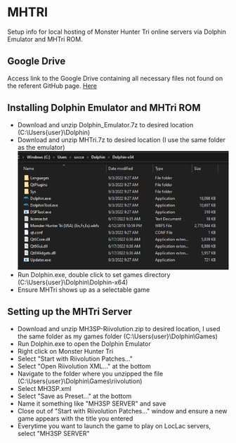 # MHTRI
Setup info for local hosting of Monster Hunter Tri online servers via Dolphin Emulator and MHTri ROM.
## Google Drive
Access link to the Google Drive containing all necessary files not found on the referent GitHub page. [Here](https://drive.google.com/drive/u/0/folders/11tHrH_KISdeZ0g7MRWICs7_souEsaWY4)
## Installing Dolphin Emulator and MHTri ROM
- Download and unzip Dolphin_Emulator.7z to desired location (C:\Users\{user}\Dolphin\)
- Download and unzip MHTri.7z to desired location (I use the same folder as the emulator)
![](https://github.com/fawful514/MHTRI/blob/main/mhtri_filepath.PNG?raw=true)
- Run Dolphin.exe, double click to set games directory (C:\Users\{user}\Dolphin\Dolphin-x64\)
- Ensure MHTri shows up as a selectable game

## Setting up the MHTri Server
- Download and unzip MH3SP-Riivolution.zip to desired location, I used the same folder as my games folder (C:\Users\{user}\Dolphin\Games\)
- Run Dolphin.exe to open the Dolphin Emulator
- Right click on Monster Hunter Tri
- Select "Start with Riivolution Patches..."
- Select "Open Riivolution XML..." at the bottom
- Navigate to the folder where you unzipped the file (C:\Users\{user}\Dolphin\Games\riivolution\)
- Select MH3SP.xml
- Select "Save as Preset..." at the bottom
- Name it something like "MH3SP SERVER" and save
- Close out of "Start with Riivolution Patches..." window and ensure a new game appears with the title you entered
- Everytime you want to launch the game to play on LocLac servers, select "MH3SP SERVER"
